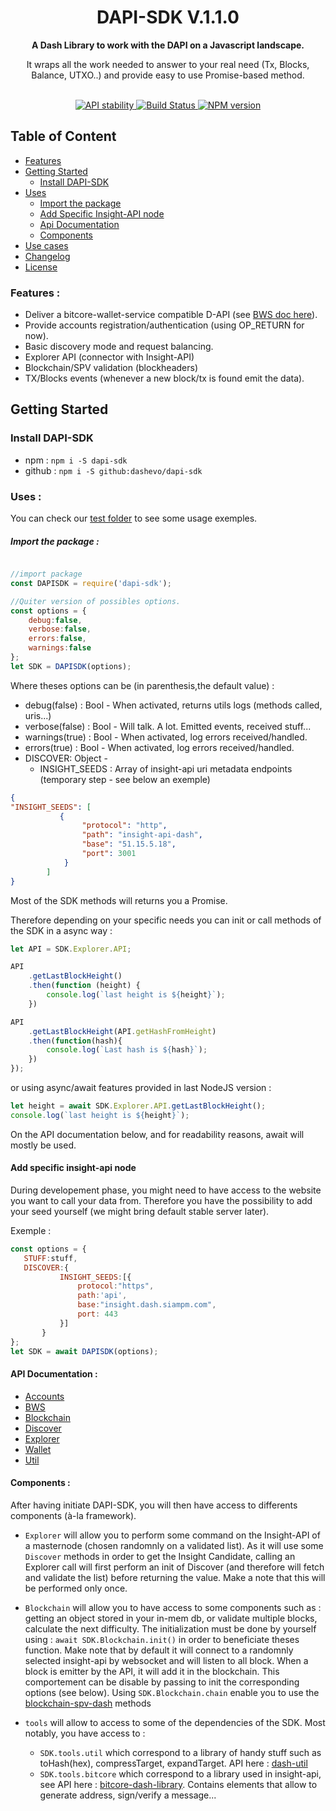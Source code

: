 <h1 align="center">DAPI-SDK V.1.1.0</h1>

<div align="center">
  <strong>A Dash Library to work with the DAPI on a Javascript landscape.</strong>
  <p>It wraps all the work needed to answer to your real need (Tx, Blocks, Balance, UTXO..) and provide easy to use Promise-based method.</p>
</div>
<br />
<div align="center">
  <!-- Stability -->
  <a href="https://nodejs.org/api/documentation.html#documentation_stability_index">
    <img src="https://img.shields.io/badge/stability-stable-green.svg?style=flat-square"
      alt="API stability" />
  </a>
  <!-- Build Status -->
  <a href="https://travis-ci.com/dashevo/dapi-sdl">
    <img src="https://img.shields.io/travis/dashevo/dapi-sdk/master.svg?style=flat-square" alt="Build Status" />
  </a>
  <!-- NPM version -->
  <a href="https://npmjs.org/package/dapi-sdk">
    <img src="https://img.shields.io/npm/v/dapi-sdk.svg?style=flat-square" alt="NPM version" />
  </a>
</div>

## Table of Content
- [Features](#features)
- [Getting Started](#getting-started)
    - [Install DAPI-SDK](#install-dapi-sdk)
- [Uses](#uses-)
    - [Import the package](#import-the-package-)
    - [Add Specific Insight-API node](#add-specific-insight-api-node)
    - [Api Documentation](#api-documentation-)
    - [Components](#components-)
- [Use cases](https://github.com/dashevo/dapi-sdk/blob/master/USECASES.md)
- [Changelog](https://github.com/dashevo/dapi-sdk/blob/master/CHANGELOG.md)
- [License](https://github.com/dashevo/dapi-sdk/blob/master/LICENSE)

### Features :
- Deliver a bitcore-wallet-service compatible D-API (see [BWS doc here](https://github.com/dashevo/dapi-sdk/blob/master/BWS/README.md)).
- Provide accounts registration/authentication (using OP_RETURN for now).
- Basic discovery mode and request balancing.
- Explorer API (connector with Insight-API)
- Blockchain/SPV validation (blockheaders)
- TX/Blocks events (whenever a new block/tx is found emit the data).


## Getting Started
### Install DAPI-SDK
* npm : `npm i -S dapi-sdk`
* github : `npm i -S github:dashevo/dapi-sdk`

### Uses : 

You can check our [test folder](https://github.com/dashevo/dapi-sdk/tree/master/tests) to see some usage exemples. 


##### Import the package :
```js

//import package
const DAPISDK = require('dapi-sdk');

//Quiter version of possibles options.
const options = {
    debug:false,
    verbose:false,
    errors:false,
    warnings:false
};
let SDK = DAPISDK(options);
```

Where theses options can be (in parenthesis,the default value) : 

- debug(false) : Bool - When activated, returns utils logs (methods called, uris...)
- verbose(false) : Bool - Will talk. A lot. Emitted events, received stuff...
- warnings(true) : Bool - When activated, log errors received/handled.
- errors(true) : Bool - When activated, log errors received/handled.
- DISCOVER: Object - 
	- INSIGHT_SEEDS : Array of insight-api uri metadata endpoints (temporary step - see below an exemple) 
		
```json
{
"INSIGHT_SEEDS": [
           {
                "protocol": "http",
                "path": "insight-api-dash",
                "base": "51.15.5.18",
                "port": 3001
            }
        ]
}
```


Most of the SDK methods will returns you a Promise.

Therefore depending on your specific needs you can init or call methods of the SDK in a async way :

```js
let API = SDK.Explorer.API;

API
	.getLastBlockHeight()
	.then(function (height) {
        console.log(`last height is ${height}`);
    })

API
	.getLastBlockHeight(API.getHashFromHeight)
	.then(function(hash){
		console.log(`Last hash is ${hash}`);
	})
});
```

or using async/await features provided in last NodeJS version :

```js
let height = await SDK.Explorer.API.getLastBlockHeight();
console.log(`last height is ${height}`);
```

On the API documentation below, and for readability reasons, await will mostly be used.

#### Add specific insight-api node

During developement phase, you might need to have access to the website you want to call your data from. 
Therefore you have the possibility to add your seed yourself (we might bring default stable server later). 

Exemple : 

```js
const options = {
   STUFF:stuff,
   DISCOVER:{
           INSIGHT_SEEDS:[{
               protocol:"https",
               path:'api',
               base:"insight.dash.siampm.com",
               port: 443
           }]
       }
};
let SDK = await DAPISDK(options);
```

#### API Documentation : 
- [Accounts](https://github.com/dashevo/dapi-sdk/tree/master/Accounts/README.md)
- [BWS](https://github.com/dashevo/dapi-sdk/tree/master/BWS/README.md)
- [Blockchain](https://github.com/dashevo/dapi-sdk/tree/master/Blockchain/README.md)
- [Discover](https://github.com/dashevo/dapi-sdk/tree/master/Discover/README.md)
- [Explorer](https://github.com/dashevo/dapi-sdk/tree/master/Explorer/README.md)
- [Wallet](https://github.com/dashevo/dapi-sdk/tree/master/Wallet/README.md)
- [Util](https://github.com/snogcel/dash-util)


#### Components : 

After having initiate DAPI-SDK, you will then have access to differents components (à-la framework). 

- `Explorer` will allow you to perform some command on the Insight-API of a masternode (chosen randomnly on a validated list).
As it will use some `Discover` methods in order to get the Insight Candidate, calling an Explorer call will first perform an init of Discover (and therefore will fetch and validate the list) before returning the value.
Make a note that this will be performed only once.

- `Blockchain` will allow you to have access to some components such as : getting an object stored in your in-mem db, or validate multiple blocks, calculate the next difficulty.
The initialization must be done by yourself using : `await SDK.Blockchain.init()` in order to beneficiate theses function.
Make note that by default it will connect to a randomnly selected insight-api by websocket and will listen to all block. When a block is emitter by the API, it will add it in the blockchain.
This comportement can be disable by passing to init the corresponding options (see below).
Using `SDK.Blockchain.chain` enable you to use the [blockchain-spv-dash](https://github.com/snogcel/blockchain-spv-dash) methods

- `tools` will allow to access to some of the dependencies of the SDK. Most notably, you have access to :
    - `SDK.tools.util` which correspond to a library of handy stuff such as toHash(hex), compressTarget, expandTarget. API here : [dash-util](https://github.com/snogcel/dash-util)
    - `SDK.tools.bitcore` which correspond to a library used in insight-api, see API here : [bitcore-dash-library](https://github.com/dashpay/bitcore-lib-dash). Contains elements that allow to generate address, sign/verify a message...
